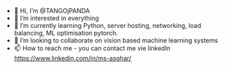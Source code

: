 - 👋 Hi, I’m @TANGOjPANDA
- 👀 I’m interested in everything
- 🌱 I’m currently learning Python, server hosting, networking, load balancing, ML optimisation pytorch.
- 💞️ I’m looking to collaborate on vision based machine learning systems
- 📫 How to reach me - you can contact me vie linkedIn https://www.linkedin.com/in/ms-asghar/ 

